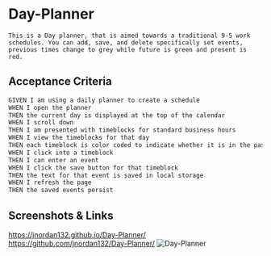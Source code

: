 # Day-Planner
    This is a Day planner, that is aimed towards a traditional 9-5 work schedules. You can add, save, and delete specifically set events, previous times change to grey while future is green and present is red.

## Acceptance Criteria

```md
GIVEN I am using a daily planner to create a schedule
WHEN I open the planner
THEN the current day is displayed at the top of the calendar
WHEN I scroll down
THEN I am presented with timeblocks for standard business hours
WHEN I view the timeblocks for that day
THEN each timeblock is color coded to indicate whether it is in the past, present, or future
WHEN I click into a timeblock
THEN I can enter an event
WHEN I click the save button for that timeblock
THEN the text for that event is saved in local storage
WHEN I refresh the page
THEN the saved events persist
```
## Screenshots & Links
https://jnordan132.github.io/Day-Planner/
https://github.com/jnordan132/Day-Planner/
![Day-Planner](https://user-images.githubusercontent.com/81433664/124000285-66a54000-d9a1-11eb-808e-0c6008f30608.png)
